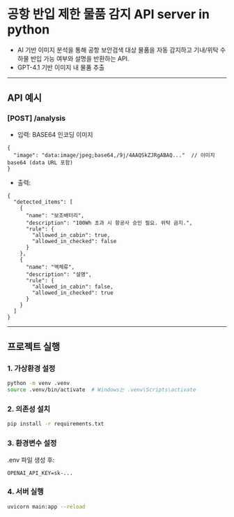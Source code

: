 # 공항 반입 제한 물품 감지 API server in python

- AI 기반 이미지 분석을 통해 공항 보안검색 대상 물품을 자동 감지하고 기내/위탁 수하물 반입 가능 여부와 설명을 반환하는 API.  
- GPT-4.1 기반 이미지 내 물품 추출

---

## API 예시
### [POST] /analysis
+ 입력: BASE64 인코딩 이미지
```
{
  "image": "data:image/jpeg;base64,/9j/4AAQSkZJRgABAQ..."  // 이미지 base64 (data URL 포함)
}
```
+ 출력:
```
{
  "detected_items": [
    {
      "name": "보조배터리",
      "description": "100Wh 초과 시 항공사 승인 필요. 위탁 금지.",
      "rule": {
        "allowed_in_cabin": true,
        "allowed_in_checked": false
      }
    },
    {
      "name": "액체류",
      "description": "설명",
      "rule": {
        "allowed_in_cabin": false,
        "allowed_in_checked": true
      }
    }
  ]
}

``` 
---

## 프로젝트 실행

### 1. 가상환경 설정
```bash
python -m venv .venv
source .venv/bin/activate  # Windows는 .venv\Scripts\activate
```
### 2. 의존성 설치
```bash
pip install -r requirements.txt
```

### 3. 환경변수 설정
.env 파일 생성 후:
```.env
OPENAI_API_KEY=sk-...
```

### 4. 서버 실행
```bash
uvicorn main:app --reload
```
